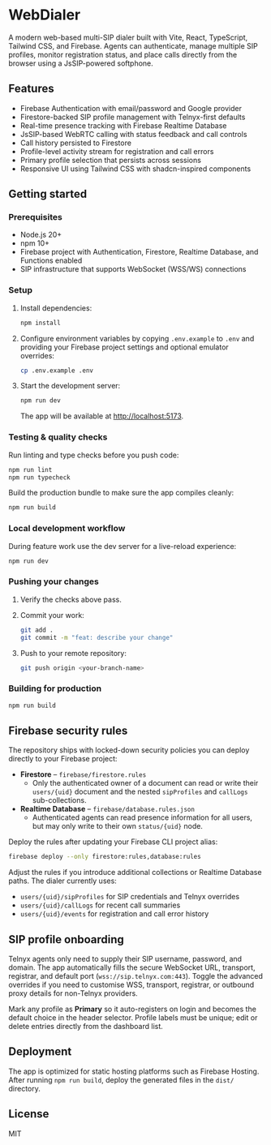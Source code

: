 # WebDialer

A modern web-based multi-SIP dialer built with Vite, React, TypeScript, Tailwind CSS, and Firebase. Agents can authenticate, manage multiple SIP profiles, monitor registration status, and place calls directly from the browser using a JsSIP-powered softphone.

## Features

- Firebase Authentication with email/password and Google provider
- Firestore-backed SIP profile management with Telnyx-first defaults
- Real-time presence tracking with Firebase Realtime Database
- JsSIP-based WebRTC calling with status feedback and call controls
- Call history persisted to Firestore
- Profile-level activity stream for registration and call errors
- Primary profile selection that persists across sessions
- Responsive UI using Tailwind CSS with shadcn-inspired components

## Getting started

### Prerequisites

- Node.js 20+
- npm 10+
- Firebase project with Authentication, Firestore, Realtime Database, and Functions enabled
- SIP infrastructure that supports WebSocket (WSS/WS) connections

### Setup

1. Install dependencies:

   ```bash
   npm install
   ```

2. Configure environment variables by copying `.env.example` to `.env` and providing your Firebase project settings and optional emulator overrides:

   ```bash
   cp .env.example .env
   ```

3. Start the development server:

   ```bash
   npm run dev
   ```

   The app will be available at [http://localhost:5173](http://localhost:5173).

### Testing & quality checks

Run linting and type checks before you push code:

```bash
npm run lint
npm run typecheck
```

Build the production bundle to make sure the app compiles cleanly:

```bash
npm run build
```

### Local development workflow

During feature work use the dev server for a live-reload experience:

```bash
npm run dev
```

### Pushing your changes

1. Verify the checks above pass.
2. Commit your work:

   ```bash
   git add .
   git commit -m "feat: describe your change"
   ```

3. Push to your remote repository:

   ```bash
   git push origin <your-branch-name>
   ```

### Building for production

```bash
npm run build
```

## Firebase security rules

The repository ships with locked-down security policies you can deploy directly to your Firebase project:

- **Firestore** – `firebase/firestore.rules`
  - Only the authenticated owner of a document can read or write their `users/{uid}` document and the nested `sipProfiles` and `callLogs` sub-collections.
- **Realtime Database** – `firebase/database.rules.json`
  - Authenticated agents can read presence information for all users, but may only write to their own `status/{uid}` node.

Deploy the rules after updating your Firebase CLI project alias:

```bash
firebase deploy --only firestore:rules,database:rules
```

Adjust the rules if you introduce additional collections or Realtime Database paths. The dialer currently uses:

- `users/{uid}/sipProfiles` for SIP credentials and Telnyx overrides
- `users/{uid}/callLogs` for recent call summaries
- `users/{uid}/events` for registration and call error history

## SIP profile onboarding

Telnyx agents only need to supply their SIP username, password, and domain. The app automatically fills the secure WebSocket URL, transport, registrar, and default port (`wss://sip.telnyx.com:443`). Toggle the advanced overrides if you need to customise WSS, transport, registrar, or outbound proxy details for non-Telnyx providers.

Mark any profile as **Primary** so it auto-registers on login and becomes the default choice in the header selector. Profile labels must be unique; edit or delete entries directly from the dashboard list.

## Deployment

The app is optimized for static hosting platforms such as Firebase Hosting. After running `npm run build`, deploy the generated files in the `dist/` directory.

## License

MIT

